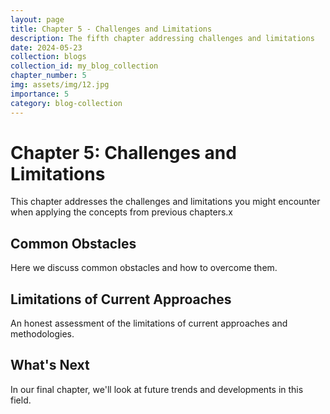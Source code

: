 ```yaml
---
layout: page
title: Chapter 5 - Challenges and Limitations
description: The fifth chapter addressing challenges and limitations
date: 2024-05-23
collection: blogs
collection_id: my_blog_collection
chapter_number: 5
img: assets/img/12.jpg
importance: 5
category: blog-collection
---
```


# Chapter 5: Challenges and Limitations

This chapter addresses the challenges and limitations you might encounter when applying the concepts from previous chapters.x

## Common Obstacles

Here we discuss common obstacles and how to overcome them.

## Limitations of Current Approaches

An honest assessment of the limitations of current approaches and methodologies.

## What's Next

In our final chapter, we'll look at future trends and developments in this field.
